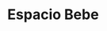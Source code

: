 ---
title: "Espacio Bebe"
url: /ciudad-autonoma-de-buenos-aires/espacio-bebe/
shop: artículos para bebés
---